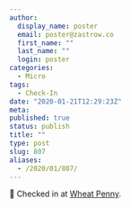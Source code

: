 ```yaml
---
author:
  display_name: poster
  email: poster@zastrow.co
  first_name: ""
  last_name: ""
  login: poster
categories:
  - Micro
tags:
  - Check-In
date: "2020-01-21T12:29:23Z"
meta:
published: true
status: publish
title: ""
type: post
slug: 807
aliases:
  - /2020/01/807/
---
```

<p><span>📍</span> Checked in at  <a href="http://foursquare.com/v/5213f010498e078c5a0da099">Wheat Penny</a>.</p>

